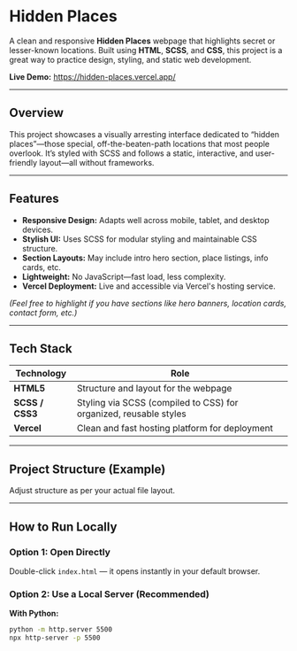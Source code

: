 # Hidden Places

A clean and responsive **Hidden Places** webpage that highlights secret or lesser-known locations. Built using **HTML**, **SCSS**, and **CSS**, this project is a great way to practice design, styling, and static web development.

**Live Demo:** https://hidden-places.vercel.app/

---

##  Overview

This project showcases a visually arresting interface dedicated to “hidden places”—those special, off-the-beaten-path locations that most people overlook. It’s styled with SCSS and follows a static, interactive, and user-friendly layout—all without frameworks.

---

##  Features

-  **Responsive Design:** Adapts well across mobile, tablet, and desktop devices.  
-  **Stylish UI:** Uses SCSS for modular styling and maintainable CSS structure.  
-  **Section Layouts:** May include intro hero section, place listings, info cards, etc.  
-  **Lightweight:** No JavaScript—fast load, less complexity.  
-  **Vercel Deployment:** Live and accessible via Vercel's hosting service.

*(Feel free to highlight if you have sections like hero banners, location cards, contact form, etc.)*

---


##  Tech Stack

| Technology     | Role                                                                 |
|----------------|----------------------------------------------------------------------|
| **HTML5**      | Structure and layout for the webpage                                 |
| **SCSS / CSS3**| Styling via SCSS (compiled to CSS) for organized, reusable styles    |
| **Vercel**     | Clean and fast hosting platform for deployment                       |

---

##  Project Structure (Example)

Adjust structure as per your actual file layout.

---

##  How to Run Locally

### Option 1: Open Directly
Double-click `index.html` — it opens instantly in your default browser.

### Option 2: Use a Local Server (Recommended)

**With Python:**
```bash
python -m http.server 5500
npx http-server -p 5500

